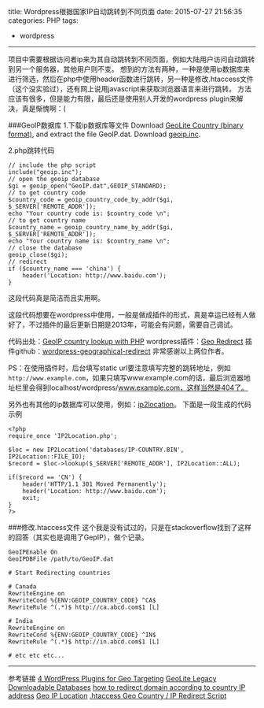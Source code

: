 title: Wordpress根据国家IP自动跳转到不同页面
date: 2015-07-27 21:56:35
categories: PHP
tags:
- wordpress
---

项目中需要根据访问者ip来为其自动跳转到不同页面，例如大陆用户访问自动跳转到另一个服务器，其他用户则不变。
想到的方法有两种，一种是使用ip数据库来进行筛选，然后在php中使用header函数进行跳转，另一种是修改.htaccess文件（这个没实验过），还有网上说用javascript来获取浏览器语言来进行跳转。
方法应该有很多，但是能力有限，最后还是使用别人开发的wordpress plugin来解决，真是惭愧啊：(

<!-- more -->

###GeoIP数据库
1.下载ip数据库等文件
Download [GeoLite Country (binary format)](http://geolite.maxmind.com/download/geoip/database/GeoLiteCountry/GeoIP.dat.gz), and extract the file GeoIP.dat.
Download [geoip.inc](http://www.maxmind.com/download/geoip/api/php/geoip.inc).

2.php跳转代码
```
// include the php script
include("geoip.inc");
// open the geoip database
$gi = geoip_open("GeoIP.dat",GEOIP_STANDARD);
// to get country code
$country_code = geoip_country_code_by_addr($gi, $_SERVER['REMOTE_ADDR']);
echo "Your country code is: $country_code \n";
// to get country name
$country_name = geoip_country_name_by_addr($gi, $_SERVER['REMOTE_ADDR']);
echo "Your country name is: $country_name \n";
// close the database
geoip_close($gi);
// redirect
if ($country_name === 'china') {
	header('Location: http://www.baidu.com');
}
```
这段代码真是简洁而且实用啊。

这段代码想要在wordpress中使用，一般是做成插件的形式，真是幸运已经有人做好了，不过插件的最后更新日期是2013年，可能会有问题，需要自己调试。

代码出处：[GeoIP country lookup with PHP](http://www.phpandstuff.com/articles/geoip-country-lookup-with-php)
wordpress插件：[Geo Redirect](https://wordpress.org/plugins/geographical-redirect/)
插件github：[wordpress-geographical-redirect](https://github.com/ladrower/wordpress-geographical-redirect)
非常感谢以上两位作者。

PS：在使用插件时，后台填写static url要注意填写完整的跳转地址，例如`http://www.example.com`，如果只填写www.example.com的话，最后浏览器地址栏里会得到localhost/wordpress/www.example.com，这样当然是404了。

另外也有其他的ip数据库可以使用，例如：[ip2location](http://www.ip2location.com/free/visitor-redirection)。
下面是一段生成的代码示例
```
<?php
require_once 'IP2Location.php';

$loc = new IP2Location('databases/IP-COUNTRY.BIN', IP2Location::FILE_IO);
$record = $loc->lookup($_SERVER['REMOTE_ADDR'], IP2Location::ALL);

if($record == 'CN') {
	header('HTTP/1.1 301 Moved Permanently');
	header('Location: http://www.baidu.com');
	exit;
}
?>
```

###修改.htaccess文件
这个我是没有试过的，只是在stackoverflow找到了这样的回答（其实也是调用了GepIP），做个记录。
```
GeoIPEnable On
GeoIPDBFile /path/to/GeoIP.dat

# Start Redirecting countries

# Canada
RewriteEngine on
RewriteCond %{ENV:GEOIP_COUNTRY_CODE} ^CA$
RewriteRule ^(.*)$ http://ca.abcd.com$1 [L]

# India
RewriteEngine on
RewriteCond %{ENV:GEOIP_COUNTRY_CODE} ^IN$
RewriteRule ^(.*)$ http://in.abcd.com$1 [L]

# etc etc etc...
```

---

参考链接
[4 WordPress Plugins for Geo Targeting](http://www.wpsolver.com/geo-redirect-wordpress-plugins-for-geo-targeting/)
[GeoLite Legacy Downloadable Databases](http://dev.maxmind.com/geoip/legacy/geolite/)
[how to redirect domain according to country IP address](http://stackoverflow.com/questions/9838344/how-to-redirect-domain-according-to-country-ip-address)
[Geo IP Location](http://www.php.net/manual/en/book.geoip.php)
[.htaccess Geo Country / IP Redirect Script](https://forums.digitalpoint.com/threads/htaccess-geo-country-ip-redirect-script.153845/)